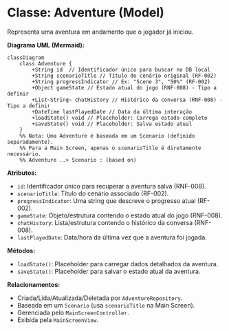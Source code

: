 # Classe: Adventure (Model)

Representa uma aventura em andamento que o jogador já iniciou.

**Diagrama UML (Mermaid):**

```mermaid
classDiagram
    class Adventure {
        +String id  // Identificador único para buscar no DB local
        +String scenarioTitle // Título do cenário original (RF-002)
        +String progressIndicator // Ex: "Scene 3", "50%" (RF-002)
        +Object gameState // Estado atual do jogo (RNF-008) - Tipo a definir
        +List~String~ chatHistory // Histórico da conversa (RNF-008) - Tipo a definir
        +DateTime lastPlayedDate // Data da última interação
        +loadState() void // Placeholder: Carrega estado completo
        +saveState() void // Placeholder: Salva estado atual
    }
    %% Nota: Uma Adventure é baseada em um Scenario (definido separadamente).
    %% Para a Main Screen, apenas o scenarioTitle é diretamente necessário.
    %% Adventure ..> Scenario : (based on)

```

**Atributos:**

*   `id`: Identificador único para recuperar a aventura salva (RNF-008).
*   `scenarioTitle`: Título do cenário associado (RF-002).
*   `progressIndicator`: Uma string que descreve o progresso atual (RF-002).
*   `gameState`: Objeto/estrutura contendo o estado atual do jogo (RNF-008).
*   `chatHistory`: Lista/estrutura contendo o histórico da conversa (RNF-008).
*   `lastPlayedDate`: Data/hora da última vez que a aventura foi jogada.

**Métodos:**

*   `loadState()`: Placeholder para carregar dados detalhados da aventura.
*   `saveState()`: Placeholder para salvar o estado atual da aventura.

**Relacionamentos:**

*   Criada/Lida/Atualizada/Deletada por `AdventureRepository`.
*   Baseada em um `Scenario` (usa `scenarioTitle` na Main Screen).
*   Gerenciada pelo `MainScreenController`.
*   Exibida pela `MainScreenView`.